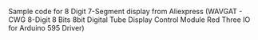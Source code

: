 Sample code for 8 Digit 7-Segment display from Aliexpress (WAVGAT - CWG 8-Digit 8 Bits 8bit Digital Tube Display Control Module Red Three IO for Arduino 595 Driver)
